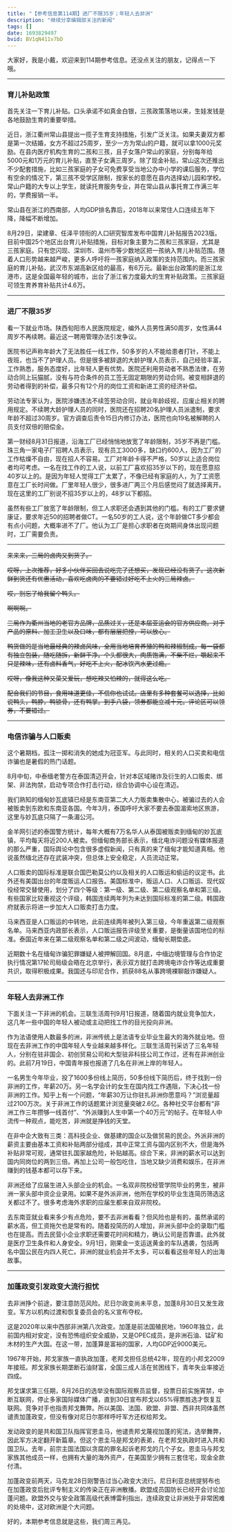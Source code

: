 ```yaml
---
title: "【参考信息第114期】进厂不限35岁；年轻人去非洲"
description: "继续分享编辑部关注的新闻"
tags: []
date: 1693829497
bvid: BV1qN411v7bD
---
```

大家好，我是小戴，欢迎来到114期参考信息。还没点关注的朋友，记得点一下哦。

---

### 育儿补贴政策

首先关注一下育儿补贴。口头承诺不如真金白银，三孩政策落地以来，生娃发钱是各地鼓励生育的重要举措。

近日，浙江衢州常山县提出一揽子生育支持措施，引发广泛关注。如果夫妻双方都是第一次结婚，女方不超过25周岁，至少一方为常山的户籍，就可以拿1000元奖励。在县内医疗机构生育的二孩和三孩，且子女落户常山的家庭，分别每年给5000元和1万元的育儿补贴，直至子女满三周岁。除了现金补贴，常山这次还推出不少配套措施，比如三孩家庭的子女可免费享受当地公办中小学的课后服务，学位有空余的情况下，第三孩不受学区限制，按家长的意愿在县内选择幼儿园和学校。常山户籍的大专以上学生，就读托育服务专业，并在常山县从事托育工作满三年的，学费报销一半。

常山县在浙江的西南部，人均GDP排名靠后，2018年以来常住人口连续五年下降，降幅不断增加。

8月29日，梁建章、任泽平领衔的人口研究智库发布中国育儿补贴报告2023版。目前中国25个地区出台育儿补贴措施，目标对象主要为二孩和三孩家庭，尤其是三孩家庭。只有您闪现、深圳市、温州市等少数地区把一孩纳入育儿补贴范围。随着人口形势越来越严峻，更多人呼吁将一孩家庭纳入政策的支持范围内。而三孩家庭的育儿补贴，武汉市东湖高新区给的最高，有6万元。最新出台政策的是浙江龙港市，这是全国最年轻的城市，出台了浙江省力度最大的生育补贴政策。三孩家庭可领生育养育补贴共计4.6万。

---

### 进厂不限35岁

看一下就业市场。陕西旬阳市人民医院规定，编外人员男性满50周岁，女性满44周岁不再续聘。最近这一聘用管理办法引发争议。

医院书记声称年龄大了无法胜任一线工作，50多岁的人不能给患者打针，不能上夜班，也当不了护理人员。但是很多被辞退的大龄护理人员表示，自己经验丰富，工作熟悉，服务态度好，比年轻人更有优势。医院还利用劳动者不熟悉法律，在劳动合同上玩猫腻，没有与符合条件的员工签无固定期限的劳动合同。被变相辞退的劳动者得到的补偿，最多只有12个月的岗位工资和新进工资的经济补偿。

劳动法专家认为，医院涉嫌违法不续签劳动合同，就业年龄歧视，应废止相关的聘用规定。不续聘大龄护理人员的同时，医院还在招聘20名护理人员派遣制，要求年龄不超过30周岁。官方调查后责令15日内修订办法，医院也向19名被解聘的人员支付双倍的赔偿金。

第一财经8月31日报道，沿海工厂已经悄悄地放宽了年龄限制，35岁不再是门槛。珠三角一家电子厂招聘人员表示，现有员工3000多，缺口约600人，因为工厂的工作枯燥不自由，现在招人不容易。工厂对年龄卡得不严格，50岁以上适合岗位者均可考虑。一名在找工作的工人说，以前工厂喜欢招35岁以下的，现在愿意招40岁以上的。是因为年轻人觉得工厂太累了，不像已经有家庭的人，为了工资愿意在工厂长时间做。厂里年轻人很少，很多进厂两三个月后感觉闷了就选择离开。现在这里的工厂别说不招35岁以上的，48岁以下都招。

虽然有些工厂放宽了年龄限制，但工人求职还会遇到其他的门槛。有的工厂要求健康证，要求年近50的招聘者做CT。一名50岁的工人说，这个年龄做CT多少都会有点小问题，大概率进不了厂。他认为工厂是担心求职者在岗期间身体出现问题时，工厂需要负责。

---

<strike>来来来，三局的卤肉又到货了。

哎呀，上次推荐，好多小伙伴买回去说吃完了还想买，发现已经没有货了。这次新鲜到货还有优惠活动，喜欢吃卤肉的不要错过好吃不上火的三局辣卤。

哎，别忘了给我留个鸭头。

啊啊啊。

三局作为衢州当地的老官方品牌，品质过关，还是本届亚运会的官方供应商。对于产品的原料、加工卫生以及口味，都有层层把控，可以放心。

鸭货做的是当地最经典的辣卤风味，全用当地培育养殖的鸭和辣椒制成。每一袋都有独立包装，随吃随拆，新鲜干净。个头都很大，肉质饱满，不柴不烂，嚼起来不只是辣味，还有卤料香气，好吃不上火，配冰饮汽水更过瘾。

哎呀，像我这种又菜又爱玩，想吃辣又怕辣的，就得这么吃。

配合我们的节目，食用味道更佳，不信你也试试。店里有多种套餐可以选择，比如说鸭头，鸭脖，鸭锁骨，还有鸭掌。到手八袋，领券都能立减十元。评论区可以领券，不要错过。</strike>

---

### 电信诈骗与人口贩卖

这个暑期档，孤注一掷和消失的她成为冠亚军。与此同时，相关的人口买卖和电信诈骗也是暑假的热门话题。

8月中旬，中泰缅老警方在泰国清迈开会，针对本区域赌诈及衍生的人口贩卖、绑架、非法拘禁，启动专项合作打击行动，综合协调中心设在清迈。

我们熟知的缅甸妙瓦底镇已经是东南亚第二大人力贩卖集散中心，被骗过去的人会被贩卖到东欧和东南亚各国。今年3月，泰国呼吁大家不要去泰国湄索地区旅游，这里与妙瓦底只隔了一条湄公河。

金羊网引述的泰国警方统计，每年大概有7万名华人从泰国被贩卖到缅甸的妙瓦底镇，平均每天将近200人被卖。但缅甸商务部长表示，缅北电诈问题没有媒体报道的那么严重，国际舆论中包含很多虚假新闻，只有真的来了缅甸才能知道真相。他说虽然缅北还存在武装冲突，但总体上安全稳定，人员流动正常。

人口贩卖的国际标准是联合国巴勒莫公约以及相关的人口贩运和偷运的议定书。此外还有美国出台的年度贩运人口报告。美国标准中，贩运人口、人口贩运、现代奴役经常交替使用，划分了四个等级：第一级、第二级、第二级观察名单和第三级。有些国家比较重视这个评级，韩国连续两年列为未达到国际标准的第二级。韩国政府就表示将进一步加大人口贩卖打击力度。

马来西亚是人口贩运的中转地，此前连续两年被列入第三级，今年重返第二级观察名单。马来西亚内政部长表示，人口贩运报告评级至关重要，是衡量该国地位的标准。泰国近年来在第二级观察名单和第二级之间波动，缅甸长期垫底。

近期数十名在缅甸诈骗犯罪嫌疑人被押解回国。8月底，中缅边境管理与合作协定执行情况第17轮司局级会晤在北京举行，表示双方就打击跨境电诈合作等达成重要共识，取得积极成果。我国还与印尼合作，抓获88名从事跨境裸聊敲诈嫌疑人。

---

### 年轻人去非洲工作

下面关注一下非洲的机会。三联生活周刊9月1日报道，随着国内就业竞争加大，这几年一些中国的年轻人被动或主动把找工作的目光投向非洲。

作为法语使用人数最多的洲，非洲传统上是法语专业毕业生最大的海外就业地。但现在去非洲工作的中国年轻人专业越来越多样化。三联生活周刊采访了三名年轻人，分别在驻非国企、初创贸易公司和大型驻非科技公司工作过，还有在非洲创业的。此前7月19日，中国青年报也报道了几名在非洲上岸的年轻人。

一名男生今年毕业，投了1600多份线上简历，50多份线下简历后，终于找到一份非洲的工作，年薪20万。另一名学会计的女生在国内找工作遇阻，下决心找一份非洲的工作。知乎上有一个问题，“年薪30万让你驻扎非洲你愿意吗？”浏览量超过2100万次。关于非洲工作的话题累计浏览量突破2.6亿。各种社交平台都有“非洲工作三年攒够一线首付”、“外派赚到人生中第一个40万元”的帖子。在年轻人中流传一种观点，能吃苦，非洲就是挣钱的天堂。

在非中企大致有三类：高科技企业、做基建的国企以及做贸易的民企。外派非洲的薪资主要由基本工资和补贴两部分组成，其中正常工资与国内区别不大，但是海外补贴非常可观，通常驻扎国家越危险，补贴越高。综合下来，非洲的薪水可以达到国内同岗位的两到三倍。再加上公司一般包吃住，当地又缺少消费和娱乐，在非洲赚到的钱基本都可以存下来。

非洲还给了应届生进入头部企业的机会。一名双非院校经管学院毕业的男生，被非洲一家头部中资企业录用。如果不是外派非洲，他所在学校的毕业生连简历筛选这关都过不了。很多考虑海外求职的应届生都来自双非院校。

去东南亚就业看来多少有点危险，要不去非洲看看？但风险也是有的，虽然承诺的薪水高，但工资拖欠也是常有的。随着投简历的人增加，非洲头部中企的录取门槛也在提高。而去民营小企业求职还需要花时间和精力，确认公司是否靠谱。此外就是医疗卫生条件和人身安全。9月1日，刚果金一支运送黄金的车队遇袭，包括两名中国公民在内四人死亡。非洲的就业机会并不太多，可以看看这些年轻人的出海故事。

---

### 加蓬政变引发政变大流行担忧

去非洲挣个前途，要注意防范风险。尼日尔政变尚未平息，加蓬8月30日又发生政变。军方以机构过渡和恢复委员会的名义宣布夺权。

这是2020年以来中西部非洲第八次政变。加蓬是前法国殖民地，1960年独立，此前国内相对安定，没有恐怖组织安全威胁，又是OPEC成员，是非洲石油、锰矿和木材的生产大国。在这一带，加蓬算是富裕的国家，人均GDP近9000美元。

1967年开始，邦戈家族一直执政加蓬，老邦戈担任总统42年，现在的小邦戈2009年接班。邦戈家族长期垄断石油财富，全国三成人活在贫困线下，青年失业率接近四成。

邦戈谋求第三任期，8月26日的选举没有国际观察员监督，投票日前实施宵禁，中断互联网，停止多家国际媒体广播，直到30日宣布邦戈以65%得票胜选才恢复互联网。竞争对手也指责邦戈舞弊。所以美国、法国、欧盟、非盟、西非共同体虽然谴责加蓬政变，但没有像对尼日尔那样呼吁军方还权给邦戈。

发动政变的是共和国卫队指挥官恩圭马，他谴责邦戈蔑视加蓬的宪法，选举舞弊，因此军方决定翻开新篇章。但这个恩圭马是邦戈的表弟，在老邦戈执政时进入共和国卫队。去年，前宗主国法国以贪腐的罪名起诉老邦戈的几个子女。恩圭马与邦戈家族其他成员一样，也拥有大量的海外资产，在美国至少拥有三套住宅，现金全款付清。

加蓬政变前两天，马克龙28日刚警告过当心政变大流行。尼日利亚总统提努布也在加蓬政变后批评专制主义的传染正在非洲散播。欧盟成员国防长已经开会讨论加蓬问题。欧盟外交与安全政策高级代表博雷利指出，连续政变让非洲处于非常困难的处境中，这对欧洲是个大问题。

好的，本期参考信息就是这些，我们周三再见。

